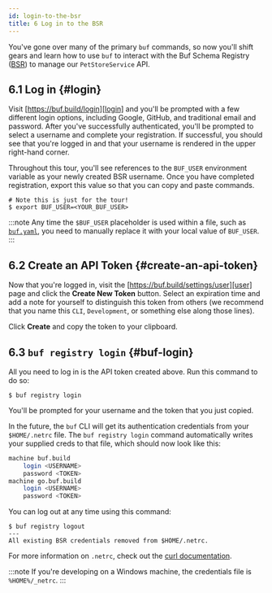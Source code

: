 ```yaml
---
id: login-to-the-bsr
title: 6 Log in to the BSR
---
```


You've gone over many of the primary `buf` commands, so now you'll shift gears and learn how to use
`buf` to interact with the Buf Schema Registry ([BSR]) to manage our `PetStoreService` API.

## 6.1 Log in {#login}

Visit [https://buf.build/login][login] and you'll be prompted with a few different login options,
including Google, GitHub, and traditional email and password. After you've successfully
authenticated, you'll be prompted to select a username and complete your registration. If
successful, you should see that you're logged in and that your username is rendered in the upper
right-hand corner.

Throughout this tour, you'll see references to the `BUF_USER` environment variable as your
newly created BSR username. Once you have completed registration, export this value
so that you can copy and paste commands.

```terminal
# Note this is just for the tour!
$ export BUF_USER=<YOUR_BUF_USER>
```

:::note
Any time the `$BUF_USER` placeholder is used within a file, such as [`buf.yaml`](../configuration/v1/buf-yaml.md),
you need to manually replace it with your local value of `BUF_USER`.
:::

## 6.2 Create an API Token {#create-an-api-token}

Now that you're logged in, visit the [https://buf.build/settings/user][user] page and click the
**Create New Token** button. Select an expiration time and add a note for yourself
to distinguish this token from others (we recommend that you name this `CLI`, `Development`, or something
else along those lines).

Click **Create** and copy the token to your clipboard.

## 6.3 `buf registry login` {#buf-login}

All you need to log in is the API token created above. Run this command to do so:

```terminal
$ buf registry login
```

You'll be prompted for your username and the token that you just copied.

In the future, the `buf` CLI will get its authentication credentials from your `$HOME/.netrc` file.
The `buf registry login` command automatically writes your supplied creds to that file, which should
now look like this:

```sh title="~/.netrc"
machine buf.build
    login <USERNAME>
    password <TOKEN>
machine go.buf.build
    login <USERNAME>
    password <TOKEN>
```

You can log out at any time using this command:

```terminal
$ buf registry logout
---
All existing BSR credentials removed from $HOME/.netrc.
```

For more information on `.netrc`, check out the [curl documentation](https://everything.curl.dev/usingcurl/netrc).

:::note
If you're developing on a Windows machine, the credentials file is `%HOME%/_netrc`.
:::

[bsr]: /bsr/introduction.md
[login]: https://buf.build/login
[user]: https://buf.build/settings/user